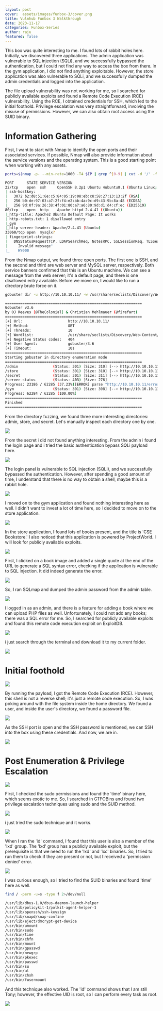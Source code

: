 ```yaml
---
layout: post
cover:  assets/images/funbox-3/cover.png
title: Vulnhub Funbox 3 Walkthrough 
date: 2023-11-17
categories: Funbox-Series
author: raju
featured: false
---
```


This box was quite interesting to me. I found lots of rabbit holes here. Initially, we discovered three applications. The admin application was vulnerable to SQL injection (SQLi), and we successfully bypassed the authentication, but I could not find any way to access the box from there. In the gym application, I did not find anything exploitable. However, the store application was also vulnerable to SQLi, and we successfully dumped the admin credentials and logged into the application.

The file upload vulnerability was not working for me, so I searched for publicly available exploits and found a Remote Code Execution (RCE) vulnerability. Using the RCE, I obtained credentials for SSH, which led to the initial foothold. Privilege escalation was very straightforward, involving the misuse of permissions. However, we can also obtain root access using the SUID binary.

# Information Gathering

First, I want to start with Nmap to identify the open ports and their associated services. If possible, Nmap will also provide information about the service versions and the operating system. This is a good starting point when working with any assets.

```bash
ports=$(nmap -p- --min-rate=1000 -T4 $IP | grep ^[0-9] | cut -d '/' -f 1 | tr '\n' ',' | sed s/,$//) ; nmap -p$ports -sC -sV -oN nmap/service_scan $IP

PORT      STATE SERVICE VERSION
22/tcp    open  ssh     OpenSSH 8.2p1 Ubuntu 4ubuntu0.1 (Ubuntu Linux; protocol 2.0)
| ssh-hostkey: 
|   3072 b2:d8:51:6e:c5:84:05:19:08:eb:c8:58:27:13:13:2f (RSA)
|   256 b0:de:97:03:a7:2f:f4:e2:ab:4a:9c:d9:43:9b:8a:48 (ECDSA)
|_  256 9d:0f:9a:26:38:4f:01:80:a7:a6:80:9d:d1:d4:cf:ec (ED25519)
80/tcp    open  http    Apache httpd 2.4.41 ((Ubuntu))
|_http-title: Apache2 Ubuntu Default Page: It works
| http-robots.txt: 1 disallowed entry 
|_gym
|_http-server-header: Apache/2.4.41 (Ubuntu)
33060/tcp open  mysqlx?
| fingerprint-strings: 
|   DNSStatusRequestTCP, LDAPSearchReq, NotesRPC, SSLSessionReq, TLSSessionReq, X11Probe, afp: 
|     Invalid message"
|_    HY000
```

From the Nmap output, we found three open ports. The first one is SSH, and the second and third are web server and MySQL server, respectively. Both service banners confirmed that this is an Ubuntu machine. We can see a message from the web server; it's a default page, and there is one disallowed entry available. Before we move on, I would like to run a directory brute force on it.

```bash
gobuster dir -u http://10.10.10.11/ -w /usr/share/seclists/Discovery/Web-Content/raft-large-directories.txt 

===============================================================
Gobuster v3.6
by OJ Reeves (@TheColonial) & Christian Mehlmauer (@firefart)
===============================================================
[+] Url:                     http://10.10.10.11/
[+] Method:                  GET
[+] Threads:                 10
[+] Wordlist:                /usr/share/seclists/Discovery/Web-Content/raft-large-directories.txt
[+] Negative Status codes:   404
[+] User Agent:              gobuster/3.6
[+] Timeout:                 10s
===============================================================
Starting gobuster in directory enumeration mode
===============================================================
/admin                (Status: 301) [Size: 310] [--> http://10.10.10.11/admin/]
/store                (Status: 301) [Size: 310] [--> http://10.10.10.11/store/]
/secret               (Status: 301) [Size: 311] [--> http://10.10.10.11/secret/]
/server-status        (Status: 403) [Size: 276]
Progress: 23186 / 62285 (37.23%)[ERROR] parse "http://10.10.10.11/error\x1f_log": net/url: invalid control character in URL
/gym                  (Status: 301) [Size: 308] [--> http://10.10.10.11/gym/]
Progress: 62284 / 62285 (100.00%)
===============================================================
Finished
===============================================================
```

From the directory fuzzing, we found three more interesting directories: admin, store, and secret. Let's manually inspect each directory one by one.

![](/assets/images/funbox-3/1.png)

From the secret i did not found anything interesting. From the admin i found the login page and i tried the basic authentication bypass SQLi payload here.

![](/assets/images/funbox-3/2.png)

The login panel is vulnerable to SQL injection (SQLi), and we successfully bypassed the authentication. However, after spending a good amount of time, I understand that there is no way to obtain a shell, maybe this is a rabbit hole. 

![](/assets/images/funbox-3/3.png)

I moved on to the gym application and found nothing interesting here as well. I didn't want to invest a lot of time here, so I decided to move on to the store application.

![](/assets/images/funbox-3/4.png)

In the store application, I found lots of books present, and the title is 'CSE Bookstore.' I also noticed that this application is powered by ProjectWorld. I will look for publicly available exploits.

![](/assets/images/funbox-3/5.png)

First, I clicked on a book image and added a single quote at the end of the URL to generate a SQL syntax error, checking if the application is vulnerable to SQL injection. It did indeed generate the error.

![](/assets/images/funbox-3/6.png)

So, I ran SQLmap and dumped the admin password from the admin table.

![](/assets/images/funbox-3/7.png)

I logged in as an admin, and there is a feature for adding a book where we can upload PHP files as well. Unfortunately, I could not add any books; there was a SQL error for me. So, I searched for publicly available exploits and found this remote code execution exploit on ExploitDB.

![](/assets/images/funbox-3/8.png)

i just search through the terminal and download it to my current folder.

![](/assets/images/funbox-3/9.png)

# Initial foothold

![](/assets/images/funbox-3/10.png)

By running the payload, I got the Remote Code Execution (RCE). However, this shell is not a reverse shell; it's just a remote code execution. So, I was poking around with the file system inside the home directory. We found a user, and inside the user's directory, we found a password file.

![](/assets/images/funbox-3/11.png)

As the SSH port is open and the SSH password is mentioned, we can SSH into the box using these credentials. And now, we are in.

![](/assets/images/funbox-3/12.png)

# Post Enumeration & Privilege Escalation

![](/assets/images/funbox-3/13.png)

First, I checked the sudo permissions and found the 'time' binary here, which seems exotic to me. So, I searched in GTFOBins and found two privilege escalation techniques using sudo and the SUID method.

![](/assets/images/funbox-3/14.png)

i just tried the sudo technique and it works.

![](/assets/images/funbox-3/15.png)

When I ran the 'id' command, I found that this user is also a member of the 'lxd' group. The 'lxd' group has a publicly available exploit, but the prerequisite is that we need to run the 'lxd' and 'lxc' binaries. So, I tried to run them to check if they are present or not, but I received a 'permission denied' error.

![](/assets/images/funbox-3/16.png)

I was curious enough, so I tried to find the SUID binaries and found 'time' here as well. 

```bash
find / -perm -u=s -type f 2>/dev/null

/usr/lib/dbus-1.0/dbus-daemon-launch-helper
/usr/lib/policykit-1/polkit-agent-helper-1
/usr/lib/openssh/ssh-keysign
/usr/lib/snapd/snap-confine
/usr/lib/eject/dmcrypt-get-device
/usr/bin/umount
/usr/bin/sudo
/usr/bin/time
/usr/bin/chfn
/usr/bin/mount
/usr/bin/gpasswd
/usr/bin/newgrp
/usr/bin/pkexec
/usr/bin/passwd
/usr/bin/su
/usr/bin/at
/usr/bin/chsh
/usr/bin/fusermount
```

And this technique also worked. The 'id' command shows that I am still Tony; however, the effective UID is root, so I can perform every task as root.

![](/assets/images/funbox-3/17.png)